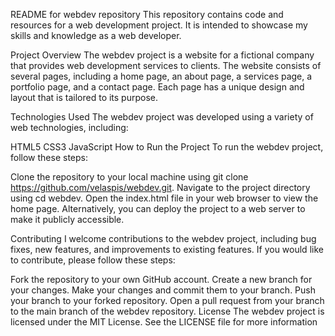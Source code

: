 README for webdev repository
This repository contains code and resources for a web development project. It is intended to showcase my skills and knowledge as a web developer.

Project Overview
The webdev project is a website for a fictional company that provides web development services to clients. The website consists of several pages, including a home page, an about page, a services page, a portfolio page, and a contact page. Each page has a unique design and layout that is tailored to its purpose.

Technologies Used
The webdev project was developed using a variety of web technologies, including:

HTML5
CSS3
JavaScript
How to Run the Project
To run the webdev project, follow these steps:

Clone the repository to your local machine using git clone https://github.com/velaspis/webdev.git.
Navigate to the project directory using cd webdev.
Open the index.html file in your web browser to view the home page.
Alternatively, you can deploy the project to a web server to make it publicly accessible.

Contributing
I welcome contributions to the webdev project, including bug fixes, new features, and improvements to existing features. If you would like to contribute, please follow these steps:

Fork the repository to your own GitHub account.
Create a new branch for your changes.
Make your changes and commit them to your branch.
Push your branch to your forked repository.
Open a pull request from your branch to the main branch of the webdev repository.
License
The webdev project is licensed under the MIT License. See the LICENSE file for more information
